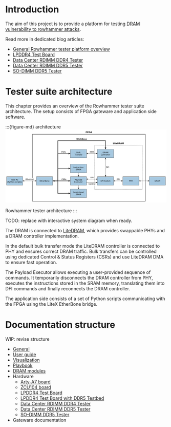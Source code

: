 # Introduction

The aim of this project is to provide a platform for testing [DRAM vulnerability to rowhammer attacks](https://users.ece.cmu.edu/~yoonguk/papers/kim-isca14.pdf).

Read more in dedicated blog articles:
* [General Rowhammer tester platform overview](https://antmicro.com/blog/2021/08/open-source-ddr-test-framework-for-rowhammer/)
* [LPDDR4 Test Board](https://antmicro.com/blog/2021/04/lpddr4-test-platform/)
* [Data Center RDIMM DDR4 Tester](https://antmicro.com/blog/2021/12/open-source-data-center-rowhammer-tester/)
* [Data Center RDIMM DDR5 Tester](https://antmicro.com/blog/2023/07/open-source-data-center-rdimm-ddr5-tester-for-memory-vulnerability-research/)
* [SO-DIMM DDR5 Tester](https://antmicro.com/blog/2024/02/versatile-so-dimm-lpddr5-rowhammer-testing-platform/)

# Tester suite architecture

This chapter provides an overview of the Rowhammer tester suite architecture.
The setup consists of FPGA gateware and application side software.

:::{figure-md} architecture
![Rowhammer tester architecture](images/architecture.png)

Rowhammer tester architecture
:::

TODO: replace with interactive system diagram when ready.

The DRAM is connected to [LiteDRAM](https://github.com/enjoy-digital/litedram), which provides swappable PHYs and a DRAM controller implementation.

In the default bulk transfer mode the LiteDRAM controller is connected to PHY and ensures correct DRAM traffic.
Bulk transfers can be controlled using dedicated Control & Status Registers (CSRs) and use LiteDRAM DMA to ensure fast operation.

The Payload Executor allows executing a user-provided sequence of commands.
It temporarily disconnects the DRAM controller from PHY, executes the instructions stored in the SRAM memory,
translating them into DFI commands and finally reconnects the DRAM controller.

The application side consists of a set of Python scripts communicating with the FPGA using the LiteX EtherBone bridge.

# Documentation structure

WIP: revise structure

* [General](general.md)
* [User guide](usage.md)
* [Visualization](visualization.md)
* [Playbook](playbook.md)
* [DRAM modules](dram_modules.md)
* Hardware
    * [Arty-A7 board](arty.md)
    * [ZCU104 board](zcu104.md)
    * [LPDDR4 Test Board](lpddr4_test_board.md)
    * [LPDDR4 Test Board with DDR5 Testbed](lpddr_test_board_with_ddr_testbed.md)
    * [Data Center RDIMM DDR4 Tester](data_center_rdimm_ddr4_tester.md)
    * [Data Center RDIMM DDR5 Tester](data_center_rdimm_ddr5_tester.md)
    * [SO-DIMM DDR5 Tester](so_dimm_ddr5_tester.md)
* Gateware documentation

